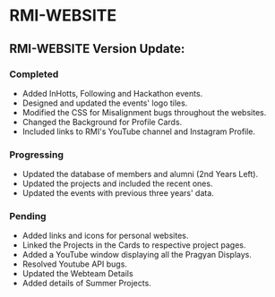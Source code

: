# RMI-WEBSITE

## RMI-WEBSITE Version Update:

### Completed

* Added InHotts, Following and Hackathon events.
* Designed and updated the events' logo tiles.
* Modified the CSS for Misalignment bugs throughout the websites.
* Changed the Background for Profile Cards.
* Included links to RMI's YouTube channel and Instagram Profile.

### Progressing

* Updated the database of members and alumni (2nd Years Left).
* Updated the projects and included the recent ones.
* Updated the events with previous three years' data.

### Pending

* Added links and icons for personal websites.
* Linked the Projects in the Cards to respective project pages.
* Added a YouTube window displaying all the Pragyan Displays.
* Resolved Youtube API bugs.
* Updated the Webteam Details
* Added details of Summer Projects.